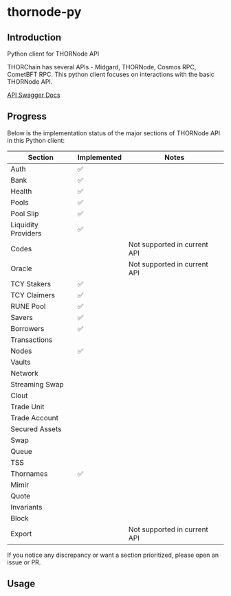 # thornode-py

## Introduction
Python client for THORNode API

THORChain has several APIs - Midgard, THORNode, Cosmos RPC, CometBFT RPC. This python client focuses on interactions with the basic THORNode API.

[API Swagger Docs](https://thornode.ninerealms.com/thorchain/doc)

## Progress

Below is the implementation status of the major sections of THORNode API in this Python client:

| Section             | Implemented | Notes                         |
|---------------------|-------------|-------------------------------|
| Auth                | ✅           |                               |
| Bank                | ✅           |                               |
| Health              | ✅           |                               |
| Pools               | ✅           |                               |
| Pool Slip           | ✅           |                               |
| Liquidity Providers | ✅          |                               |
| Codes               |             | Not supported in current API  |
| Oracle              |             | Not supported in current API  |
| TCY Stakers         | ✅          |                               |
| TCY Claimers        | ✅          |                               |
| RUNE Pool           | ✅          |                               |
| Savers              | ✅          |                               |
| Borrowers           | ✅          |                               |
| Transactions        |             |                               |
| Nodes               | ✅          |                               |
| Vaults              |             |                               |
| Network             |             |                               |
| Streaming Swap      |             |                               |
| Clout               |             |                               |
| Trade Unit          |             |                               |
| Trade Account       |             |                               |
| Secured Assets      |             |                               |
| Swap                |             |                               |
| Queue               |             |                               |
| TSS                 |             |                               |
| Thornames           | ✅           |                               |
| Mimir               |             |                               |
| Quote               |             |                               |
| Invariants          |             |                               |
| Block               |             |                               |
| Export              |             | Not supported in current API  |

If you notice any discrepancy or want a section prioritized, please open an issue or PR.

## Usage
